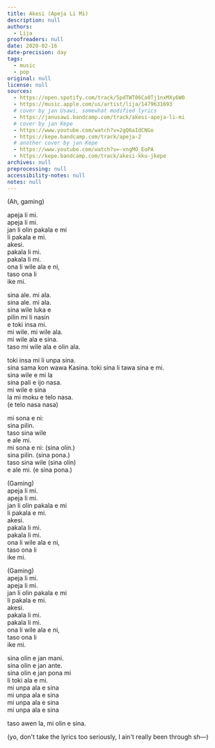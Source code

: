 ```yaml
---
title: Akesi (Apeja Li Mi)
description: null
authors:
  - Lija
proofreaders: null
date: 2020-02-16
date-precision: day
tags:
  - music
  - pop
original: null
license: null
sources:
  - https://open.spotify.com/track/5pdTWT06Ca0Tj1nxMXy6W0
  - https://music.apple.com/us/artist/lija/1479631693
  # cover by jan Usawi, somewhat modified lyrics
  - https://janusawi.bandcamp.com/track/akesi-apeja-li-mi
  # cover by jan Kepe
  - https://www.youtube.com/watch?v=2gQ6aIdCNGo
  - https://kepe.bandcamp.com/track/apeja-2
  # another cover by jan Kepe
  - https://www.youtube.com/watch?v=-vngMO_EoPA
  - https://kepe.bandcamp.com/track/akesi-kku-jkepe
archives: null
preprocessing: null
accessibility-notes: null
notes: null
---
```


(Ah, gaming)

apeja li mi.  
apeja li mi.  
jan li olin pakala e mi  
li pakala e mi.  
akesi.  
pakala li mi.  
pakala li mi.  
ona li wile ala e ni,  
taso ona li  
ike mi.

sina ale. mi ala.  
sina ale. mi ala.  
sina wile luka e   
pilin mi li nasin  
e toki insa mi.  
mi wile. mi wile ala.  
mi wile ala e sina.  
taso mi wile ala e olin ala.

toki insa mi li unpa sina.  
sina sama kon wawa Kasina. toki sina li tawa sina e mi.  
sina wile e mi la   
sina pali e ijo nasa.  
mi wile e sina  
la mi moku e telo nasa.  
(e telo nasa nasa)

mi sona e ni:  
sina pilin.  
taso sina wile  
e ale mi.  
mi sona e ni: (sina olin.)  
sina pilin. (sina pona.)  
taso sina wile (sina olin)  
e ale mi. (e sina pona.)

(Gaming)  
apeja li mi.  
apeja li mi.  
jan li olin pakala e mi  
li pakala e mi.  
akesi.  
pakala li mi.  
pakala li mi.  
ona li wile ala e ni,  
taso ona li  
ike mi.

(Gaming)  
apeja li mi.  
apeja li mi.  
jan li olin pakala e mi  
li pakala e mi.  
akesi.  
pakala li mi.  
pakala li mi.  
ona li wile ala e ni,  
taso ona li  
ike mi.

sina olin e jan mani.  
sina olin e jan ante.  
sina olin e jan pona mi  
li toki ala e mi.  
mi unpa ala e sina  
mi unpa ala e sina  
mi unpa ala e sina  
mi unpa ala e sina

taso awen la, mi olin e sina.

(yo, don't take the lyrics too seriously, I ain't really been through sh—)